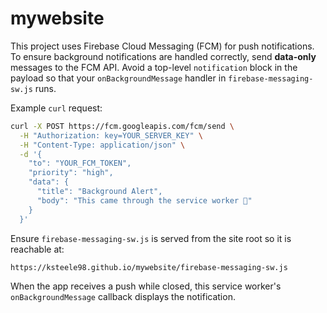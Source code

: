 # mywebsite

This project uses Firebase Cloud Messaging (FCM) for push notifications. To ensure background notifications are handled correctly, send **data-only** messages to the FCM API. Avoid a top-level `notification` block in the payload so that your `onBackgroundMessage` handler in `firebase-messaging-sw.js` runs.

Example `curl` request:

```bash
curl -X POST https://fcm.googleapis.com/fcm/send \
  -H "Authorization: key=YOUR_SERVER_KEY" \
  -H "Content-Type: application/json" \
  -d '{
    "to": "YOUR_FCM_TOKEN",
    "priority": "high",
    "data": {
      "title": "Background Alert",
      "body": "This came through the service worker 🎉"
    }
  }'
```

Ensure `firebase-messaging-sw.js` is served from the site root so it is reachable at:

```
https://ksteele98.github.io/mywebsite/firebase-messaging-sw.js
```

When the app receives a push while closed, this service worker's `onBackgroundMessage` callback displays the notification.
